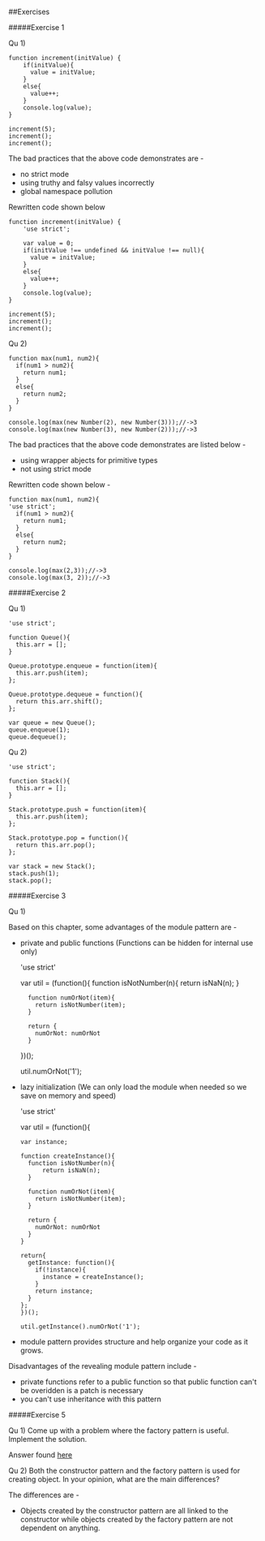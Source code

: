 ##Exercises

#####Exercise 1

Qu 1)

    function increment(initValue) {
        if(initValue){
          value = initValue;
        }
        else{
          value++;
        }
        console.log(value);
    }
     
    increment(5);
    increment();
    increment();
    
The bad practices that the above code demonstrates are -

- no strict mode
- using truthy and falsy values incorrectly
- global namespace pollution

Rewritten code shown below

    function increment(initValue) {
        'use strict';
        
        var value = 0;
        if(initValue !== undefined && initValue !== null){
          value = initValue;
        }
        else{
          value++;
        }
        console.log(value);
    }
     
    increment(5);
    increment();
    increment();
    
Qu 2)

    function max(num1, num2){
      if(num1 > num2){
        return num1;
      }
      else{
        return num2;
      }
    }
     
    console.log(max(new Number(2), new Number(3)));//->3
    console.log(max(new Number(3), new Number(2)));//->3
    
The bad practices that the above code demonstrates are listed below - 

- using wrapper abjects for primitive types
- not using strict mode

Rewritten code shown below -
 
    function max(num1, num2){
    'use strict';
      if(num1 > num2){
        return num1;
      }
      else{
        return num2;
      }
    }
     
    console.log(max(2,3));//->3
    console.log(max(3, 2));//->3
    
#####Exercise 2

Qu 1)

    'use strict';

    function Queue(){
      this.arr = [];
    }
    
    Queue.prototype.enqueue = function(item){
      this.arr.push(item);
    };
    
    Queue.prototype.dequeue = function(){
      return this.arr.shift();
    };
    
    var queue = new Queue();
    queue.enqueue(1);
    queue.dequeue();
    
Qu 2)

    'use strict';
    
    function Stack(){
      this.arr = [];
    }
    
    Stack.prototype.push = function(item){
      this.arr.push(item);
    };
    
    Stack.prototype.pop = function(){
      return this.arr.pop();
    };
    
    var stack = new Stack();
    stack.push(1);
    stack.pop();
    
    
#####Exercise 3

Qu 1)

Based on this chapter, some advantages of the module pattern are -

- private and public functions (Functions can be hidden for internal use only)


    'use strict'

    var util = (function(){
        function isNotNumber(n){
            return isNaN(n);
        }
        
        function numOrNot(item){
          return isNotNumber(item);
        }
        
        return {
          numOrNot: numOrNot
        }
    })();
    
    util.numOrNot('1');
    
    
- lazy initialization (We can only load the module when needed so we save on memory and speed)

    'use strict'
    
    var util = (function(){
      
      var instance;
      
      function createInstance(){
        function isNotNumber(n){
            return isNaN(n);
        }
        
        function numOrNot(item){
          return isNotNumber(item);
        }
        
        return {
          numOrNot: numOrNot
        }
      }
      
      return{
        getInstance: function(){
          if(!instance){
            instance = createInstance();
          }
          return instance;
        }
      };
      })();
    
      util.getInstance().numOrNot('1');
    
    
- module pattern provides structure and help organize your code as it grows. 

Disadvantages of the revealing module pattern include - 

- private functions refer to a public function so that public function can't be overidden is a patch is necessary
- you can't use inheritance with this pattern


#####Exercise 5

Qu 1) Come up with a problem where the factory pattern is useful. Implement the solution.

Answer found [here](https://repl.it/JTyK/0)

Qu 2) Both the constructor pattern and the factory pattern is used for creating object. In your opinion, what are the main differences?

The differences are -

- Objects created by the constructor pattern are all linked to the constructor while objects created
by the factory pattern are not dependent on anything. 
